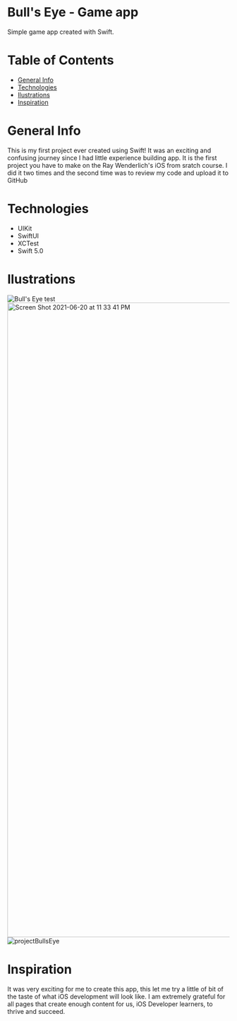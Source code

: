 
# Bull's Eye - Game app

Simple game app created with Swift.

# Table of Contents

- <a href="https://github.com/sergiosepulveda09/Bull-s-Eye/blob/main/README.md#general-info" >General Info</a>
- <a href="https://github.com/sergiosepulveda09/Bull-s-Eye/blob/main/README.md#technologies">Technologies</a>
- <a href="https://github.com/sergiosepulveda09/Bull-s-Eye/blob/main/README.md#ilustrations">Ilustrations</a>
- <a href="https://github.com/sergiosepulveda09/Bull-s-Eye/blob/main/README.md#inspiration">Inspiration</a>

# General Info

This is my first project ever created using Swift! It was an exciting and confusing journey since I had little experience building app. It is the first project you have to make on the Ray Wenderlich's iOS from sratch course. I did it two times and the second time was to review my code and upload it to GitHub

# Technologies

- UIKit
- SwiftUI
- XCTest
- Swift 5.0

# Ilustrations
![Bull's Eye test](https://user-images.githubusercontent.com/66451506/122716834-a2147180-d21f-11eb-9325-4e0d353fd49d.gif)
<img width="1440" alt="Screen Shot 2021-06-20 at 11 33 41 PM" src="https://user-images.githubusercontent.com/66451506/122717151-12bb8e00-d220-11eb-9b05-f79bacaeba4c.png">
![projectBullsEye](https://user-images.githubusercontent.com/66451506/122715558-e6067700-d21d-11eb-8f6c-f3d0eb9b263b.png)



# Inspiration

It was very exciting for me to create this app, this let me try a little of bit of the taste of what iOS development will look like. I am extremely grateful for all pages that create enough content for us, iOS Developer learners, to thrive and succeed.
